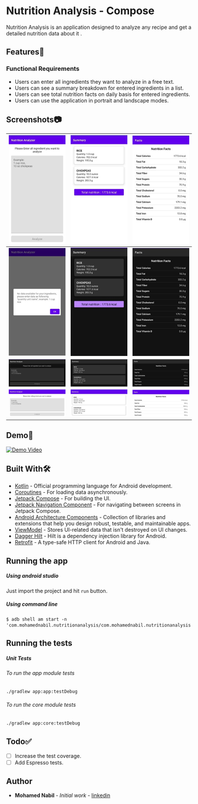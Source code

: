 # Nutrition Analysis - Compose

Nutrition Analysis is an application designed to analyze any recipe and get a detailed nutrition data about it .

## Features📝

### Functional Requirements

- Users can enter all ingredients they want to analyze in a free text.
- Users can see a summary breakdown for entered ingredients in a list.
- Users can see total nutrition facts on daily basis for entered ingredients.
- Users can use the application in portrait and landscape modes.

## Screenshots📷

| ![](https://raw.githubusercontent.com/mohamedmenasy/NutritionAnalysis/main/Screenshots/Screenshot_1_portrait_light.jpg) | ![](https://raw.githubusercontent.com/mohamedmenasy/NutritionAnalysis/main/Screenshots/Screenshot_2_portrait_light.jpg) | ![](https://raw.githubusercontent.com/mohamedmenasy/NutritionAnalysis/main/Screenshots/Screenshot_3_portrait_light.jpg) |
| :----------------------------------------------------------: | :----------------------------------------------------------: | :----------------------------------------------------------: |
| ![](https://raw.githubusercontent.com/mohamedmenasy/NutritionAnalysis/main/Screenshots/Screenshot_4_portrait_light.jpg) | ![](https://raw.githubusercontent.com/mohamedmenasy/NutritionAnalysis/main/Screenshots/Screenshot_2_portrait_dark.jpg) | ![](https://raw.githubusercontent.com/mohamedmenasy/NutritionAnalysis/main/Screenshots/Screenshot_3_portrait_dark.jpg) |
| ![](https://raw.githubusercontent.com/mohamedmenasy/NutritionAnalysis/main/Screenshots/Screenshot_1_landscape_dark.jpg) | ![](https://raw.githubusercontent.com/mohamedmenasy/NutritionAnalysis/main/Screenshots/Screenshot_2_landscape_dark.jpg) | ![](https://raw.githubusercontent.com/mohamedmenasy/NutritionAnalysis/main/Screenshots/Screenshot_3_landscape_dark.jpg) |
| ![](https://raw.githubusercontent.com/mohamedmenasy/NutritionAnalysis/main/Screenshots/Screenshot_1_landscape_light.jpg) | ![](https://raw.githubusercontent.com/mohamedmenasy/NutritionAnalysis/main/Screenshots/Screenshot_2_landscape_light.jpg) | ![](https://raw.githubusercontent.com/mohamedmenasy/NutritionAnalysis/main/Screenshots/Screenshot_3_landscape_light.jpg) |

## Demo📱

[![Demo Video](https://i9.ytimg.com/vi/2P3mqUBVdwg/mqdefault.jpg?sqp=COzI7IkG&rs=AOn4CLBp9JYYJKUiABozryC6q31dL9lDBQ)](https://www.youtube.com/watch?v=2P3mqUBVdwg)

## Built With🛠

- [Kotlin](https://kotlinlang.org/) - Official programming language for Android development.
- [Coroutines](https://kotlinlang.org/docs/reference/coroutines-overview.html) - For loading data asynchronously.
- [Jetpack Compose](https://developer.android.com/jetpack/compose) - For building the UI.
- [Jetpack Navigation Component](https://developer.android.com/jetpack/compose/navigation) - For navigating between screens in Jetpack Compose.
- [Android Architecture Components](https://developer.android.com/topic/libraries/architecture) - Collection of libraries and extensions that help you design robust, testable, and maintainable apps.
- [ViewModel](https://developer.android.com/topic/libraries/architecture/viewmodel) - Stores UI-related data that isn't destroyed on UI changes.
- [Dagger Hilt](https://dagger.dev/hilt/) - Hilt is a dependency injection library for Android.
- [Retrofit](https://square.github.io/retrofit/) - A type-safe HTTP client for Android and Java.

## Running the app

##### Using android studio

Just import the project and hit `run` button.

##### Using command line 

```
$ adb shell am start -n 'com.mohamednabil.nutritionanalysis/com.mohamednabil.nutritionanalysis'
```

## Running the tests

##### Unit Tests

###### To run the app module tests 

```bash
./gradlew app:app:testDebug
```

###### To run the core module tests 

```bash
./gradlew app:core:testDebug
```

## Todo✅

- [ ] Increase the test coverage.
- [ ] Add Espresso tests.

## Author

- **Mohamed Nabil** - *Initial work* - [linkedin](<https://www.linkedin.com/in/mohamedmenasy/>)